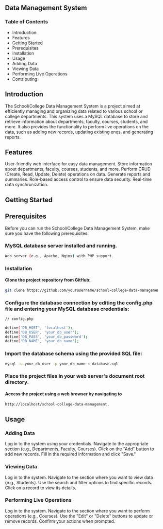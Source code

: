 ## Data Management System
### Table of Contents
- Introduction
- Features
- Getting Started
- Prerequisites
- Installation
- Usage
- Adding Data
- Viewing Data
- Performing Live Operations
- Contributing

## Introduction
The School/College Data Management System is a project aimed at efficiently managing and organizing data related to various school or college departments. This system uses a MySQL database to store and retrieve information about departments, faculty, courses, students, and more. It also provides the functionality to perform live operations on the data, such as adding new records, updating existing ones, and generating reports.

## Features
User-friendly web interface for easy data management.
Store information about departments, faculty, courses, students, and more.
Perform CRUD (Create, Read, Update, Delete) operations on data.
Generate reports and summaries.
Role-based access control to ensure data security.
Real-time data synchronization.

## Getting Started

## Prerequisites
Before you can run the School/College Data Management System, make sure you have the following prerequisites:

### MySQL database server installed and running.
```bash 
Web server (e.g., Apache, Nginx) with PHP support.
```
### Installation
#### Clone the project repository from GitHub:
```bash
git clone https://github.com/yourusername/school-college-data-management.git
```
### Configure the database connection by editing the config.php file and entering your MySQL database credentials:
```bash
// config.php

define('DB_HOST', 'localhost');
define('DB_USER', 'your_db_user');
define('DB_PASS', 'your_db_password');
define('DB_NAME', 'your_db_name');
```
### Import the database schema using the provided SQL file:

```bash
mysql -u your_db_user -p your_db_name < database.sql
```
### Place the project files in your web server's document root directory.

#### Access the project using a web browser by navigating to
```bash
http://localhost/school-college-data-management.
```

## Usage
### Adding Data
Log in to the system using your credentials.
Navigate to the appropriate section (e.g., Departments, Faculty, Courses).
Click on the "Add" button to add new records.
Fill in the required information and click "Save."

### Viewing Data
Log in to the system.
Navigate to the section where you want to view data (e.g., Students).
Use the search and filter options to find specific records.
Click on a record to view its details.

### Performing Live Operations
Log in to the system.
Navigate to the section where you want to perform operations (e.g., Courses).
Use the "Edit" or "Delete" buttons to update or remove records.
Confirm your actions when prompted.
